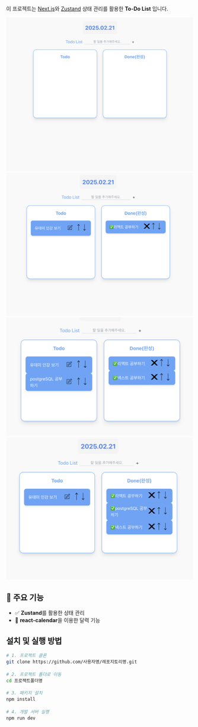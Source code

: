 이 프로젝트는 [Next.js](https://nextjs.org/)와 [Zustand](https://github.com/pmndrs/zustand) 상태 관리를 활용한 **To-Do List** 입니다.


![프로젝트 이미지 1](./public/images/project/project-1.png)
![프로젝트 이미지 2](./public/images/project/project-2.png)
![프로젝트 이미지 3](./public/images/project/project-3.png)
![프로젝트 이미지 4](./public/images/project/project-4.png)

## 🚀 주요 기능
- ✅ **Zustand**를 활용한 상태 관리
- 📅 **react-calendar**을 이용한 달력 기능

## 설치 및 실행 방법
```bash
# 1. 프로젝트 클론
git clone https://github.com/사용자명/레포지토리명.git

# 2. 프로젝트 폴더로 이동
cd 프로젝트폴더명

# 3. 패키지 설치
npm install

# 4. 개발 서버 실행
npm run dev
